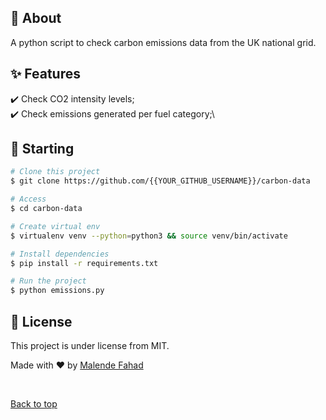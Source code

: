 

## :dart: About ##

A python script to check carbon emissions data from the UK national grid.

## :sparkles: Features ##

:heavy_check_mark: Check CO2 intensity levels;\
:heavy_check_mark: Check emissions generated per fuel category;\


## :checkered_flag: Starting ##

```bash
# Clone this project
$ git clone https://github.com/{{YOUR_GITHUB_USERNAME}}/carbon-data

# Access
$ cd carbon-data

# Create virtual env
$ virtualenv venv --python=python3 && source venv/bin/activate

# Install dependencies
$ pip install -r requirements.txt

# Run the project
$ python emissions.py

```

## :memo: License ##

This project is under license from MIT. 

Made with :heart: by <a href="https://github.com/malfahad" target="_blank">Malende Fahad</a>

&#xa0;

<a href="#top">Back to top</a>
